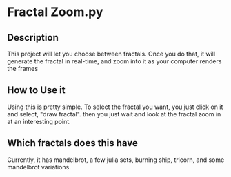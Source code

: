 # Fractal Zoom.py

## Description

 This project will let you choose between fractals. Once you do that, it will generate the fractal in real-time, and zoom into it as your computer renders the frames

## How to Use it

 Using this is pretty simple. To select the fractal you want, you just click on it and select, "draw fractal". then you just wait and look at the fractal zoom in at an interesting point.

## Which fractals does this have

Currently, it has mandelbrot, a few julia sets, burning ship, tricorn, and some mandelbrot variations.